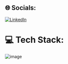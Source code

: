 ## 🌐 Socials:
[![LinkedIn](https://img.shields.io/badge/LinkedIn-%230077B5.svg?logo=linkedin&logoColor=white)](https://linkedin.com/in/clarisa-rodriguez-candia/) 

# 💻 Tech Stack:
![image](https://github.com/ClarisaR/ClarisaMariaRodriguezCandia/assets/98982265/cd696494-5091-458e-8305-93adf9fee31e)

